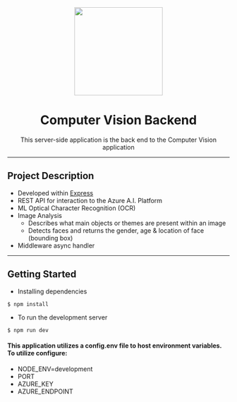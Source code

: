 <div align="center" markdown="1">

<img src="https://www.bairesdev.com/wp-content/uploads/2021/07/Expressjs.svg" height="200"/>

# Computer Vision Backend

This server-side application is the back end to the Computer Vision application

</div>

---

## Project Description

- Developed within [Express](https://expressjs.com/)
- REST API for interaction to the Azure A.I. Platform
- ML Optical Character Recognition (OCR)
- Image Analysis
  - Describes what main objects or themes are present within an image
  - Detects faces and returns the gender, age & location of face (bounding box)
- Middleware async handler

---

## Getting Started

- Installing dependencies

```
$ npm install
```

- To run the development server

```
$ npm run dev
```

#### This application utilizes a config.env file to host environment variables. To utilize configure:

- NODE_ENV=development
- PORT
- AZURE_KEY
- AZURE_ENDPOINT
